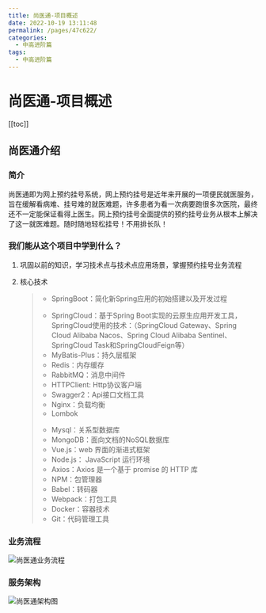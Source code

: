 ```yaml
---
title: 尚医通-项目概述
date: 2022-10-19 13:11:48
permalink: /pages/47c622/
categories:
  - 中高进阶篇
tags:
  - 中高进阶篇
---
```

# 尚医通-项目概述

[[toc]]

## 尚医通介绍

### 简介

尚医通即为网上预约挂号系统，网上预约挂号是近年来开展的一项便民就医服务，旨在缓解看病难、挂号难的就医难题，许多患者为看一次病要跑很多次医院，最终还不一定能保证看得上医生。网上预约挂号全面提供的预约挂号业务从根本上解决了这一就医难题。随时随地轻松挂号！不用排长队！

### 我们能从这个项目中学到什么？

1. 巩固以前的知识，学习技术点与技术点应用场景，掌握预约挂号业务流程

2. 核心技术

   > + SpringBoot：简化新Spring应用的初始搭建以及开发过程
   >
   > - SpringCloud：基于Spring Boot实现的云原生应用开发工具，SpringCloud使用的技术：（SpringCloud Gateway、Spring Cloud Alibaba Nacos、Spring Cloud Alibaba Sentinel、SpringCloud Task和SpringCloudFeign等）
   > - MyBatis-Plus：持久层框架
   > - Redis：内存缓存
   > - RabbitMQ：消息中间件
   > - HTTPClient: Http协议客户端
   > - Swagger2：Api接口文档工具
   > - Nginx：负载均衡
   > - Lombok
   >
   > + Mysql：关系型数据库
   > + MongoDB：面向文档的NoSQL数据库
   > + Vue.js：web 界面的渐进式框架
   > + Node.js： JavaScript 运行环境
   > + Axios：Axios 是一个基于 promise 的 HTTP 库
   > + NPM：包管理器
   > + Babel：转码器
   > + Webpack：打包工具
   > + Docker：容器技术
   > + Git：代码管理工具

### 业务流程

![尚医通业务流程](https://cdn.jsdmirror.com//gh/xustudyxu/image-hosting1@master/20221019/尚医通业务流程.2t4fe4nk0j00.webp)

### 服务架构

![尚医通架构图](https://cdn.jsdmirror.com//gh/xustudyxu/image-hosting1@master/20221019/尚医通架构图.5fgnbt65jog0.webp)